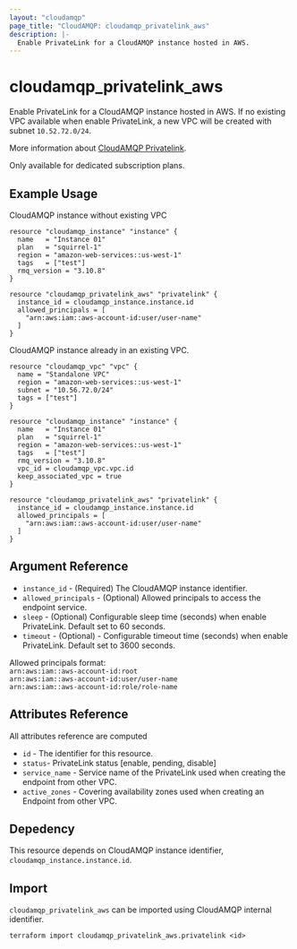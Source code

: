 ```yaml
---
layout: "cloudamqp"
page_title: "CloudAMQP: cloudamqp_privatelink_aws"
description: |-
  Enable PrivateLink for a CloudAMQP instance hosted in AWS.
---
```


# cloudamqp_privatelink_aws

Enable PrivateLink for a CloudAMQP instance hosted in AWS. If no existing VPC available when enable PrivateLink, a new VPC will be created with subnet `10.52.72.0/24`.

More information about [CloudAMQP Privatelink](https://www.cloudamqp.com/docs/cloudamqp-privatelink.html#aws-privatelink).

Only available for dedicated subscription plans.

## Example Usage

CloudAMQP instance without existing VPC

```hcl
resource "cloudamqp_instance" "instance" {
  name   = "Instance 01"
  plan   = "squirrel-1"
  region = "amazon-web-services::us-west-1"
  tags   = ["test"]
  rmq_version = "3.10.8"
}

resource "cloudamqp_privatelink_aws" "privatelink" {
  instance_id = cloudamqp_instance.instance.id
  allowed_principals = [
    "arn:aws:iam::aws-account-id:user/user-name"
  ]
}
```

CloudAMQP instance already in an existing VPC.

```hcl
resource "cloudamqp_vpc" "vpc" {
  name = "Standalone VPC"
  region = "amazon-web-services::us-west-1"
  subnet = "10.56.72.0/24"
  tags = ["test"]
}

resource "cloudamqp_instance" "instance" {
  name   = "Instance 01"
  plan   = "squirrel-1"
  region = "amazon-web-services::us-west-1"
  tags   = ["test"]
  rmq_version = "3.10.8"
  vpc_id = cloudamqp_vpc.vpc.id
  keep_associated_vpc = true
}

resource "cloudamqp_privatelink_aws" "privatelink" {
  instance_id = cloudamqp_instance.instance.id
  allowed_principals = [
    "arn:aws:iam::aws-account-id:user/user-name"
  ]
}
```

## Argument Reference

* `instance_id` - (Required) The CloudAMQP instance identifier.
* `allowed_principals` - (Optional) Allowed principals to access the endpoint service.
* `sleep` - (Optional) Configurable sleep time (seconds) when enable PrivateLink. Default set to 60 seconds.
* `timeout` - (Optional) - Configurable timeout time (seconds) when enable PrivateLink. Default set to 3600 seconds.

Allowed principals format: <br>
`arn:aws:iam::aws-account-id:root` <br>
`arn:aws:iam::aws-account-id:user/user-name` <br>
`arn:aws:iam::aws-account-id:role/role-name`

## Attributes Reference

All attributes reference are computed

* `id`  - The identifier for this resource.
* `status`- PrivateLink status [enable, pending, disable]
* `service_name` - Service name of the PrivateLink used when creating the endpoint from other VPC.
* `active_zones` - Covering availability zones used when creating an Endpoint from other VPC.

## Depedency

This resource depends on CloudAMQP instance identifier, `cloudamqp_instance.instance.id`.

## Import

`cloudamqp_privatelink_aws` can be imported using CloudAMQP internal identifier.

`terraform import cloudamqp_privatelink_aws.privatelink <id>`
